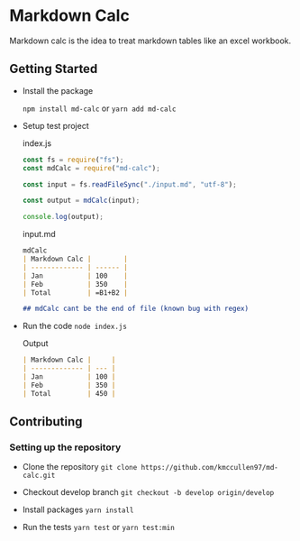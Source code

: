 # Markdown Calc

Markdown calc is the idea to treat markdown tables like an excel workbook.
## Getting Started

- Install the package

  `npm install md-calc` or `yarn add md-calc`

- Setup test project

  index.js

  ```js
  const fs = require("fs");
  const mdCalc = require("md-calc");

  const input = fs.readFileSync("./input.md", "utf-8");

  const output = mdCalc(input);

  console.log(output);
  ```

  input.md

  ```md
  mdCalc
  | Markdown Calc |        |
  | ------------- | ------ |
  | Jan           | 100    |
  | Feb           | 350    |
  | Total         | =B1+B2 |

  ## mdCalc cant be the end of file (known bug with regex)
  ```

- Run the code
  `node index.js`

  Output

  ```md
  | Markdown Calc |     |
  | ------------- | --- |
  | Jan           | 100 |
  | Feb           | 350 |
  | Total         | 450 |
  ```
  
## Contributing

### Setting up the repository
- Clone the repository
  `git clone https://github.com/kmccullen97/md-calc.git`

- Checkout develop branch
  `git checkout -b develop origin/develop`

- Install packages
  `yarn install`

- Run the tests
  `yarn test` or `yarn test:min`

